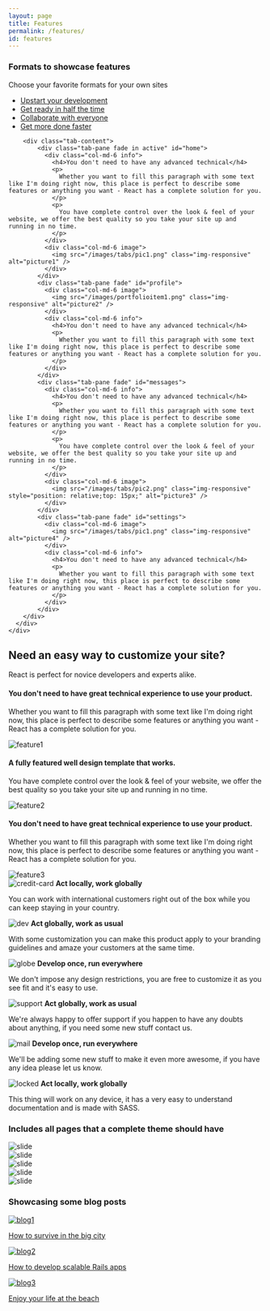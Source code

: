 ```yaml
---
layout: page
title: Features
permalink: /features/
id: features
---
```


<div id="tabs">
  <div class="container">
    <div class="row header">
      <h3>Formats to showcase features</h3>
      <p>Choose your favorite formats for your own sites</p>
    </div>
    <div class="row">
      <div class="col-md-12 tabs-wrapper">
        <ul class="nav nav-tabs">
            <li class="active"><a href="#home" data-toggle="tab">Upstart your development</a></li>
            <li><a href="#profile" data-toggle="tab">Get ready in half the time</a></li>
            <li><a href="#messages" data-toggle="tab">Collaborate with everyone</a></li>
            <li><a href="#settings" data-toggle="tab">Get more done faster</a></li>
        </ul>

        <div class="tab-content">
            <div class="tab-pane fade in active" id="home">
              <div class="col-md-6 info">
                <h4>You don't need to have any advanced technical</h4>
                <p>
                  Whether you want to fill this paragraph with some text like I'm doing right now, this place is perfect to describe some features or anything you want - React has a complete solution for you.
                </p>
                <p>
                  You have complete control over the look & feel of your website, we offer the best quality so you take your site up and running in no time.
                </p>
              </div>
              <div class="col-md-6 image">
                <img src="/images/tabs/pic1.png" class="img-responsive" alt="picture1" />
              </div>
            </div>
            <div class="tab-pane fade" id="profile">
              <div class="col-md-6 image">
                <img src="/images/portfolioitem1.png" class="img-responsive" alt="picture2" />
              </div>
              <div class="col-md-6 info">
                <h4>You don't need to have any advanced technical</h4>
                <p>
                  Whether you want to fill this paragraph with some text like I'm doing right now, this place is perfect to describe some features or anything you want - React has a complete solution for you.
                </p>
              </div>                
            </div>
            <div class="tab-pane fade" id="messages">
              <div class="col-md-6 info">
                <h4>You don't need to have any advanced technical</h4>
                <p>
                  Whether you want to fill this paragraph with some text like I'm doing right now, this place is perfect to describe some features or anything you want - React has a complete solution for you.
                </p>
                <p>
                  You have complete control over the look & feel of your website, we offer the best quality so you take your site up and running in no time.
                </p>
              </div>
              <div class="col-md-6 image">
                <img src="/images/tabs/pic2.png" class="img-responsive" style="position: relative;top: 15px;" alt="picture3" />
              </div>
            </div>
            <div class="tab-pane fade" id="settings">
              <div class="col-md-6 image">
                <img src="/images/tabs/pic1.png" class="img-responsive" alt="picture4" />
              </div>
              <div class="col-md-6 info">
                <h4>You don't need to have any advanced technical</h4>
                <p>
                  Whether you want to fill this paragraph with some text like I'm doing right now, this place is perfect to describe some features or anything you want - React has a complete solution for you.
                </p>
              </div>
            </div>
        </div>
      </div>
    </div>
  </div>
</div>

<div id="first-option">
  <div class="container">
    <div class="row header">
      <div class="col-md-12">
        <h2>Need an easy way to customize your site?</h2>
        <p>React is perfect for novice developers and experts alike.</p>
      </div>
    </div>
    <div class="row feature">
      <div class="col-md-6 info">
        <h4>You don't need to have great technical experience to use your product.</h4>
        <p>
          Whether you want to fill this paragraph with some text like I'm doing right now, this place is perfect to describe some features or anything you want - React has a complete solution for you.
        </p>
      </div>
      <div class="col-md-6 image">
        <img src="/images/feature1.png" class="img-responsive" alt="feature1" />
      </div>
    </div>
    <div class="row feature backwards">
      <div class="col-md-6 info">
        <h4>A fully featured well design template that works.</h4>
        <p>
          You have complete control over the look & feel of your website, we offer the best quality so you take your site up and running in no time.
        </p>
      </div>
      <div class="col-md-6 image">
        <img src="/images/feature2.png" class="img-responsive" alt="feature2" />
      </div>
    </div>
    <div class="row feature last">
      <div class="col-md-6 info">
        <h4>You don't need to have great technical experience to use your product.</h4>
        <p>
          Whether you want to fill this paragraph with some text like I'm doing right now, this place is perfect to describe some features or anything you want - React has a complete solution for you.
        </p>
      </div>
      <div class="col-md-6 image">
        <img src="/images/feature3.png" class="img-responsive" alt="feature3" />
      </div>
    </div>
  </div>
</div>

<div id="second-option">
  <div class="container">
    <div class="row">
      <div class="col-md-4 feature">
        <img src="/images/circle-icons/one-color/creditcard.png" alt="credit-card" />
        <strong>Act locally, work globally</strong>
        <p>You can work with international customers right out of the box while you can keep staying in your country.</p>
      </div>
      <div class="col-md-4 feature">
        <img src="/images/circle-icons/one-color/dev.png" alt="dev" />
        <strong>Act globally, work as usual</strong>
        <p>With some customization you can make this product apply to your branding guidelines and amaze your customers at the same time.</p>
      </div>
      <div class="col-md-4 feature">
        <img src="/images/circle-icons/one-color/globe.png" alt="globe" />
        <strong>Develop once, run everywhere</strong>
        <p>We don't impose any design restrictions, you are free to customize it as you see fit and it's easy to use.</p>
      </div>
    </div>
    <div class="row">
      <div class="col-md-4 feature">
        <img src="/images/circle-icons/one-color/support.png" alt="support" />
        <strong>Act globally, work as usual</strong>
        <p>We're always happy to offer support if you happen to have any doubts about anything, if you need
          some new stuff contact us.</p>
      </div>
      <div class="col-md-4 feature">
        <img src="/images/circle-icons/one-color/mail.png" alt="mail" />
        <strong>Develop once, run everywhere</strong>
        <p>We'll be adding some new stuff to make it even more awesome, if you have any idea please let us know.</p>
      </div>
      <div class="col-md-4 feature">
        <img src="/images/circle-icons/one-color/locked.png" alt="locked" />
        <strong>Act locally, work globally</strong>
        <p>This thing will work on any device, it has a very easy to understand documentation and is made with SASS.</p>
      </div>
    </div>
  </div>
</div>

<div id="slider">
  <div class="container">
    <div class="row header">
      <h3>Includes all pages that a complete theme should have</h3>
    </div>
    <div class="row">
      <div class="col-md-12 slide-wrapper">
        <div class="slideshow">
          <div class="btn-nav prev"></div>
          <div class="btn-nav next"></div>
          <div class="slide active">
            <img src="/images/slider/slide3.png" alt="slide" />
          </div>
          <div class="slide">
            <img src="/images/slider/slide4.png" alt="slide" />
          </div>
          <div class="slide">
            <img src="/images/slider/slide1.png" alt="slide" />
          </div>
          <div class="slide">
            <img src="/images/slider/slide5.png" alt="slide" />
          </div>
          <div class="slide">
            <img src="/images/slider/slide2.png" alt="slide" />
          </div>
        </div>
      </div>  
    </div>
  </div>
</div>

<div id="showcase">
  <div class="container">
    <div class="row header">
      <h3>Showcasing some blog posts</h3>
    </div>
    <div class="row">
      <div class="col-md-12 pics">
        <a class="pic" href="blogpost.html">
          <img src="/images/blog1.png" alt="blog1" />
          <div class="bg">
            <p>How to survive in the big city</p>
          </div>
        </a>
        <a class="pic" href="blogpost.html">
          <img src="/images/blog2.png" alt="blog2" />
          <div class="bg">
            <p>How to develop scalable Rails apps</p>
          </div>
        </a>
        <a class="pic" href="blogpost.html">
          <img src="/images/blog3.png" alt="blog3" />
          <div class="bg">
            <p>Enjoy your life at the beach</p>
          </div>
        </a>
      </div>
    </div>
  </div>
</div>
